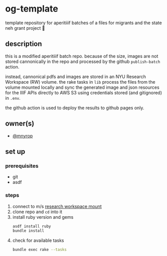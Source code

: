 # og-template

template repository for aperitiiif batches of a files for migrants and the state neh grant project 🥂

## description

this is a modified aperitiiif batch repo. because of the size, images are not stored cannonically in the repo and processed by the github `publish-batch` action. 

instead, cannonical pdfs and images are stored in an NYU Research Workspace (RW) volume. the rake tasks in `lib` process the files from the volume mounted locally and sync the generated image and json resources for the IIIF APIs directly to AWS S3 using credentials stored (and gitignored) in `.env`.

the github action is used to deploy the results to github pages only.

## owner(s)
- [@mnyrop](https://github.com/mnyrop)

## set up

### prerequisites
- git
- asdf

### steps
1. connect to m/s [research workspace mount](https://github.com/Migrants-and-The-State/playbook/blob/main/docs/research-workspace.md)
2. clone repo and `cd` into it
3. install ruby version and gems
    ``` sh
    asdf install ruby
    bundle install
    ```
4. check for available tasks
    ``` sh
    bundle exec rake --tasks
    ```
